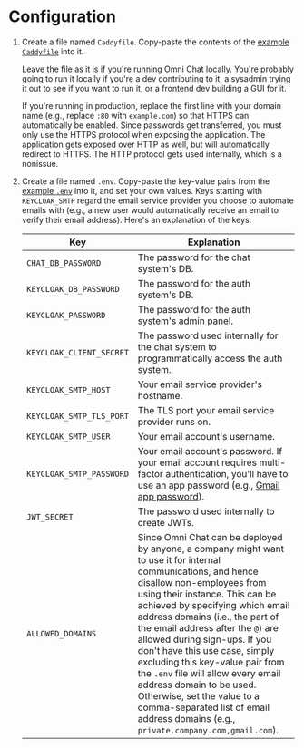 # Configuration

1. Create a file named `Caddyfile`. Copy-paste the contents of the [example `Caddyfile`](Caddyfile) into it.

    Leave the file as it is if you're running Omni Chat locally. You're probably going to run it locally if you're a dev contributing to it, a sysadmin trying it out to see if you want to run it, or a frontend dev building a GUI for it.
    
    If you're running in production, replace the first line with your domain name (e.g., replace `:80` with `example.com`) so that HTTPS can automatically be enabled. Since passwords get transferred, you must only use the HTTPS protocol when exposing the application. The application gets exposed over HTTP as well, but will automatically redirect to HTTPS. The HTTP protocol gets used internally, which is a nonissue.
1. Create a file named `.env`. Copy-paste the key-value pairs from the [example `.env`](.env) into it, and set your own values. Keys starting with `KEYCLOAK_SMTP` regard the email service provider you choose to automate emails with (e.g., a new user would automatically receive an email to verify their email address). Here's an explanation of the keys:

    |Key|Explanation|
    |---|---|
    |`CHAT_DB_PASSWORD`|The password for the chat system's DB.|
    |`KEYCLOAK_DB_PASSWORD`|The password for the auth system's DB.|
    |`KEYCLOAK_PASSWORD`|The password for the auth system's admin panel.|
    |`KEYCLOAK_CLIENT_SECRET`|The password used internally for the chat system to programmatically access the auth system.|
    |`KEYCLOAK_SMTP_HOST`|Your email service provider's hostname.|
    |`KEYCLOAK_SMTP_TLS_PORT`|The TLS port your email service provider runs on.|
    |`KEYCLOAK_SMTP_USER`|Your email account's username.|
    |`KEYCLOAK_SMTP_PASSWORD`|Your email account's password. If your email account requires multi-factor authentication, you'll have to use an app password (e.g., [Gmail app password](https://support.google.com/accounts/answer/185833?hl=en)).|
    |`JWT_SECRET`|The password used internally to create JWTs.|
    |`ALLOWED_DOMAINS`|Since Omni Chat can be deployed by anyone, a company might want to use it for internal communications, and hence disallow non-employees from using their instance. This can be achieved by specifying which email address domains (i.e., the part of the email address after the `@`) are allowed during sign-ups. If you don't have this use case, simply excluding this key-value pair from the `.env` file will allow every email address domain to be used. Otherwise, set the value to a comma-separated list of email address domains (e.g., `private.company.com,gmail.com`).|